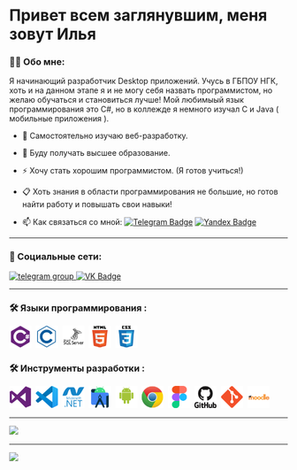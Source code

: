 # Привет всем заглянувшим, меня зовут Илья
### :man_technologist: Обо мне:
<div>
  <p>
  Я начинающий разработчик Desktop приложений. Учусь в ГБПОУ НГК, хоть и на данном этапе я и не могу себя назвать программистом, но желаю обучаться и становиться лучше!   Мой любимыый язык программирования это С#, но в коллежде я немного изучал С и Java ( мобильные приложения ). 
  <p/>
  
  - :telescope: Самостоятельно изучаю веб-разработку.

  - :seedling: Буду получать высшее образование.

  - :zap: Хочу стать хорошим программистом. (Я готов учиться!)
  
  - :clipboard: Хоть знания в области программирования не большие, но готов найти работу и повышать свои навыки!

  - :mailbox: Как связаться со мной: [![Telegram Badge](https://img.shields.io/badge/-ilya_rozh9921-blue?style=flat&logo=Telegram&logoColor=white)](https://t.me/ilya_rozh9921) [![Yandex Badge](https://img.shields.io/badge/-Yandex-red?style=flat&logo=Yandex&logoColor=white)](mailto:ya.ilya-03@ya.ru)
<div/>
  
----
### 🤝 Социальные сети:

  <div id="badges">
    <a href="https://t.me/ilya_rozh9921" target="_blank">
      <img src="https://cdn-icons-png.flaticon.com/512/2111/2111646.png" width="40" height="40" alt="telegram group" />
    <a href="https://vk.com/ilya_rozh9921" target="_blank">
      <img src="https://cdn-icons-png.flaticon.com/512/145/145813.png" width="40" height="40" alt="VK Badge"/>
    </a>
  </div>

----

  ### :hammer_and_wrench: Языки программирования :
  <img src="https://github.com/devicons/devicon/blob/master/icons/csharp/csharp-plain.svg" title="C#" alt="C#" width="40" height="40"/>&nbsp;
  <img src="https://github.com/devicons/devicon/blob/master/icons/c/c-line.svg" title="C" alt="C" width="40" height="40"/>&nbsp;
  <img src="https://github.com/devicons/devicon/blob/master/icons/microsoftsqlserver/microsoftsqlserver-plain-wordmark.svg" title="MS SQL" alt="mssql" width="40" height="40"/>&nbsp;
  <img src="https://github.com/devicons/devicon/blob/master/icons/html5/html5-original-wordmark.svg" title="HTML5" alt="HTML" width="40" height="40"/>&nbsp;
  <img src="https://github.com/devicons/devicon/blob/master/icons/css3/css3-original-wordmark.svg" title="CSS3" alt="CSS" width="40" height="40"/>&nbsp;
  ### :hammer_and_wrench: Инструменты разработки : 
  <img src="https://github.com/devicons/devicon/blob/master/icons/visualstudio/visualstudio-plain.svg" title="Visual Studio" alt="Visual Studio" width="40" height="40"/>&nbsp;
  <img src="https://github.com/devicons/devicon/blob/master/icons/vscode/vscode-original.svg" title="Visual Code" alt="Visual Code" width="40" height="40"/>&nbsp;
  <img src="https://github.com/devicons/devicon/blob/master/icons/dot-net/dot-net-plain-wordmark.svg" title=".net" alt=".net" width="40" height="40"/>&nbsp;
  <img src="https://github.com/devicons/devicon/blob/master/icons/androidstudio/androidstudio-original.svg" title="AndroidStudio" alt="AndroidStudio" width="40" height="40"/>&nbsp;
  <img src="https://github.com/devicons/devicon/blob/master/icons/android/android-original-wordmark.svg" title="Android  User" alt="Android User" width="40" height="40"/>&nbsp;
  <img src="https://github.com/devicons/devicon/blob/master/icons/chrome/chrome-original.svg" title="ChromeUser" alt="ChromeUser" width="40" height="40"/>&nbsp;
  <img src="https://github.com/devicons/devicon/blob/master/icons/figma/figma-original.svg" title="Figma" alt="Figma" width="40" height="40"/>&nbsp;
  <img src="https://github.com/devicons/devicon/blob/master/icons/github/github-original-wordmark.svg" title="github" alt="github" width="40" height="40"/>&nbsp;
  <img src="https://github.com/devicons/devicon/blob/master/icons/git/git-original.svg" title="git" alt="git" width="40" height="40"/>&nbsp;
  <img src="https://github.com/devicons/devicon/blob/master/icons/moodle/moodle-original-wordmark.svg" title="moodle" alt="moodle" width="40" height="40"/>&nbsp;
</div>
  
----
![](https://github-profile-summary-cards.vercel.app/api/cards/profile-details?username=FannDrozh&theme=dracula)
  
----
![](http://github-profile-summary-cards.vercel.app/api/cards/repos-per-language?username=FannDrozh&theme=dracula)
